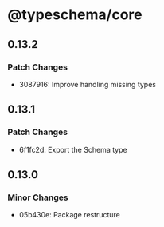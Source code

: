 # @typeschema/core

## 0.13.2

### Patch Changes

- 3087916: Improve handling missing types

## 0.13.1

### Patch Changes

- 6f1fc2d: Export the Schema type

## 0.13.0

### Minor Changes

- 05b430e: Package restructure
